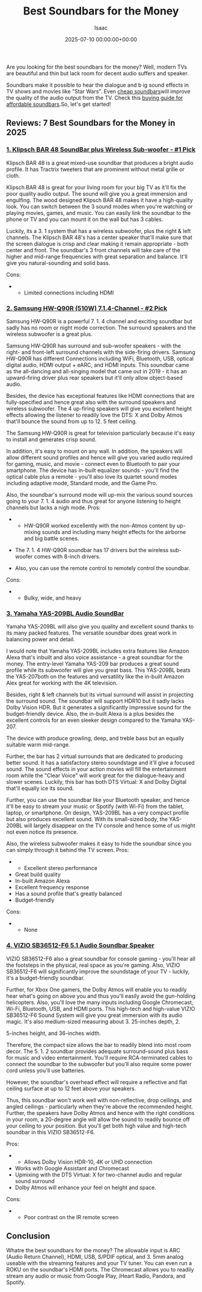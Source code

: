 ﻿---
title: Best Soundbars for the Money
description: Are you looking for the best soundbars for the money? Well, modern TVs are beautiful and thin but lack room for decent audio suffers and speaker. Soundbars...
slug: /best-soundbars-for-the-money/
date: 2025-07-10 00:00:00+00:00
lastmod: 2025-07-10 00:00:00+03:00
author: Isaac
categories:
- Soundbars
tags:
- soundbars
- soundbar
- money
layout: post
---

Are you looking for the best soundbars for the money? Well, modern TVs are beautiful and thin but lack room for decent audio suffers and speaker.

Soundbars make it possible to hear the dialogue and b ig sound effects in TV shows and movies like "Star Wars". Even [cheap soundbars](https://pestpolicy.com/best-soundbars-for-under-100/)will improve the quality of the audio output from the TV. Check this [buying guide for affordable soundbars](https://pestpolicy.com/best-[soundbar](https://pestpolicy.com/best-soundbars-for-under-100/)-under-200/).So, let's get started!

##  Reviews: 7 Best Soundbars for the Money in 2025

###  [1. Klipsch BAR 48 SoundBar plus Wireless Sub-woofer - #1 Pick](https://www.amazon.com/dp/B07QY1ZPRG/?tag=p-policy-20)

Klipsch BAR 48 is a great mixed-use soundbar that produces a bright audio profile. It has Tractrix tweeters that are prominent without metal grille or cloth.

Klipsch BAR 48 is great for your living room for your big TV as it'll fix the poor quality audio output. The sound will give you a great immersion and engulfing. The wood designed Klipsch BAR 48 makes it have a high-quality look. You can switch between the 3 sound modes when you're watching or playing movies, games, and music. You can easily link the soundbar to the phone or TV and you can mount it on the wall but has 3 cables.

Luckily, its a 3. 1 system that has a wireless subwoofer, plus the right & left channels. The Klipsch BAR 48's has a center speaker that'll make sure that the screen dialogue is crisp and clear making it remain appropriate - both center and front. The soundbar's 3 front channels will take care of the higher and mid-range frequencies with great separation and balance. It'll give you natural-sounding and solid bass.



Cons:
- - Limited connections including HDMI



###  [2. Samsung HW-Q90R (510W) 7.1.4-Channel - #2 Pick](https://www.amazon.com/dp/B07W88C715/?tag=p-policy-20)

Samsung HW-Q90R is a powerful 7. 1. 4 channel and exciting soundbar but sadly has no room or night mode correction. The surround speakers and the wireless subwoofer is a great plus.

Samsung HW-Q90R has surround and sub-woofer speakers - with the right- and front-left surround channels with the side-firing drivers. Samsung HW-Q90R has different Connections including WiFi, Bluetooth, USB, optical digital audio, HDMI output + eARC, and HDMI inputs. This soundbar came as the all-dancing and all-singing model that came out in 2019 - it has an upward-firing driver plus rear speakers but it'll only allow object-based audio.

Besides, the device has exceptional features like HDMI connections that are fully-specified and hence great also with the surround speakers and wireless subwoofer. The 4 up-firing speakers will give you excellent height effects allowing the listener to readily love the DTS: X and Dolby Atmos that'll bounce the sound from up to 12. 5 feet ceiling.

The Samsung HW-Q90R is great for television particularly because it's easy to install and generates crisp sound.

In addition, it's easy to mount on any wall. In addition, the speakers will allow different sound profiles and hence will give you varied audio required for gaming, music, and movie - connect even to Bluetooth to pair your smartphone. The device has in-built equalizer sounds - you'll find the optical cable plus a remote - you'll also love its quartet sound modes including adaptive mode, Standard mode, and the Game Pro.

Also, the soundbar's surround mode will up-mix the various sound sources going to your 7. 1. 4 audio and thus great for anyone listening to height channels but lacks a nigh mode. 
Pros:
- - HW-Q90R worked excellently with the non-Atmos content by up-mixing sounds and including many height effects for the airborne and big battle scenes.
- The 7. 1. 4 HW-Q90R soundbar has 17 drivers but the wireless sub-woofer comes with 8-inch drivers.


- Also, you can use the remote control to remotely control the soundbar.


Cons:
- - Bulky, wide, and heavy


###  [3. Yamaha YAS-209BL Audio SoundBar](https://www.amazon.com/dp/B07T5GGR8L/?tag=p-policy-20)

Yamaha YAS-209BL will also give you quality and excellent sound thanks to its many packed features. The versatile soundbar does great work in balancing power and detail.

I would note that Yamaha YAS-209BL includes extra features like Amazon Alexa that's inbuilt and also voice assistance - a great soundbar for the money. The entry-level Yamaha YAS-209 bar produces a great sound profile while its subwoofer will give you great bass. This YAS-209BL beats the YAS-207both on the features and versatility like the in-built Amazon Alex great for working with the 4K television.

Besides, right & left channels but its virtual surround will assist in projecting the surround sound. The soundbar will support HDR10 but it sadly lacks Dolby Vision HDR. But it generates a significantly impressive sound for the budget-friendly device. Also, the in-built Alexa is a plus besides the excellent controls for an even sleeker design compared to the Yamaha YAS-207.

The device with produce growling, deep, and treble bass but an equally suitable warm mid-range.

Further, the bar has 2 virtual surrounds that are dedicated to producing better sound. It has a satisfactory stereo soundstage and it'll give a focused sound. The sound effects in your action movies will fill the entertainment room while the "Clear Voice" will work great for the dialogue-heavy and slower scenes. Luckily, this bar has both DTS Virtual: X and Dolby Digital that'll equally ice its sound.

Further, you can use the soundbar like your Bluetooth speaker, and hence it'll be easy to stream your music or Spotify (with Wi-Fi) from the tablet, laptop, or smartphone. On design, YAS-209BL has a very compact profile but also produces excellent sound. With its small-sized body, the YAS-209BL will largely disappear on the TV console and hence some of us might not even notice its presence.

Also, the wireless subwoofer makes it easy to hide the soundbar since you can simply through it behind the TV screen. 
Pros:
- - Excellent stereo performance
- Great build quality
- In-built Amazon Alexa
- Excellent frequency response
- Has a sound profile that's greatly balanced
- Budget-friendly



Cons:
- - None



###  [4. VIZIO SB36512-F6 5.1 Audio Soundbar Speaker](https://www.amazon.com/dp/B07JDMBK2N/?tag=p-policy-20)

VIZIO SB36512-F6 also a great soundbar for console gaming - you'll hear all the footsteps in the physical, real space as you're gaming. Also, VIZIO SB36512-F6 will significantly improve the soundstage of your TV - luckily, it's a budget-friendly soundbar.

Further, for Xbox One gamers, the Dolby Atmos will enable you to readily hear what's going on above you and thus you'll easily avoid the gun-holding helicopters. Also, you'll love the many inputs including Google Chromecast, Wi-Fi, Bluetooth, USB, and HDMI ports. This high-tech and high-value VIZIO SB36512-F6 Sound System will give you great immersion with its audio magic. It's also medium-sized measuring about 3. 25-inches depth, 2.

5-inches height, and 36-inches width.

Therefore, the compact size allows the bar to readily blend into most room decor. The 5. 1. 2 soundbar provides adequate surround-sound plus bass for music and video entertainment. You'll require RCA-terminated cables to connect the soundbar to the subwoofer but you'll also require some power cord unless you'll use batteries.

However, the soundbar's overhead effect will require a reflective and flat ceiling surface at up to 12 feet above your speakers.

Thus, this soundbar won't work well with non-reflective, drop ceilings, and angled ceilings - particularly when they're above the recommended height. Further, the speakers have Dolby Atmos and hence with the right conditions in your room, a 20-degree angle will allow the sound to readily bounce off your ceiling to your position. But you'll get both high value and high-tech soundbar in this VIZIO SB36512-F6.


Pros:
- - Allows Dolby Vision HDR-10, 4K or UHD connection
- Works with Google Assistant and Chromecast
- Upmixing with the DTS Virtual: X for two-channel audio and regular sound surround
- Dolby Atmos will enhance your feel on height and space.



Cons:
- - Poor contrast on the IR remote screen



##  Conclusion

Whatre the best soundbars for the money? The allowable input is ARC (Audio Return Channel), HDMI, USB, S/PDIF optical, and 3. 5mm analog useable with the streaming features and your TV tuner. You can even run a ROKU on the soundbar's HDMI ports. The Chromecast allows you to readily stream any audio or music from Google Play, iHeart Radio, Pandora, and Spotify.


